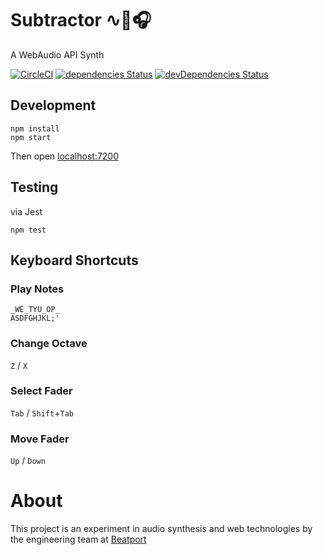 # Subtractor ∿🎹🎧

A WebAudio API Synth

[![CircleCI](https://circleci.com/gh/jsakas/Subtractor/tree/master.svg?style=shield)](https://circleci.com/gh/jsakas/Subtractor/tree/master) [![dependencies Status](https://david-dm.org/jsakas/Subtractor/status.svg?style=shield)](https://david-dm.org/jsakas/Subtractor) [![devDependencies Status](https://david-dm.org/jsakas/Subtractor/dev-status.svg)](https://david-dm.org/jsakas/Subtractor?type=dev)

## Development

```shell
npm install
npm start
```

Then open [localhost:7200](http://localhost:7200/)

## Testing

via Jest

```shell
npm test
```

## Keyboard Shortcuts
### Play Notes
```
_WE_TYU_OP_
ASDFGHJKL;'
```
### Change Octave
`Z` / `X`
### Select Fader
`Tab` / `Shift`+`Tab`
### Move Fader
`Up` / `Down`

# About

This project is an experiment in audio synthesis and web technologies by the engineering team at [Beatport](https://www.beatport.com)
